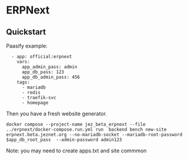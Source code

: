 # ERPNext


## Quickstart

Paasify example:
```
  - app: official:erpnext
    vars:
      app_admin_pass: admin
      app_db_pass: 123
      app_db_admin_pass: 456
    tags:
      - mariadb
      - redis
      - traefik-svc
      - homepage
```

Then you have a fresh website generator.

```
docker compose --project-name jez_beta_erpnext --file ../erpnext/docker-compose.run.yml run  backend bench new-site erpnext.beta.jeznet.org --no-mariadb-socket --mariadb-root-password $app_db_root_pass  --admin-password admin123
```


Note:
you may need to create apps.txt and site commmon


